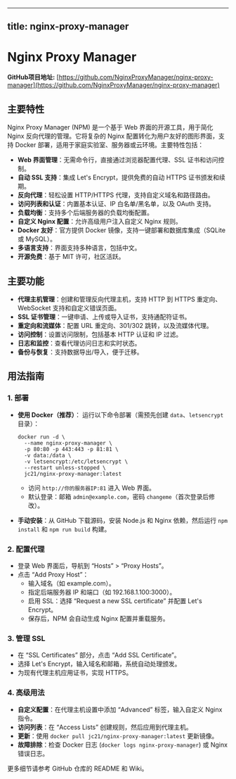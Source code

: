 
---
title: nginx-proxy-manager
---

# Nginx Proxy Manager

**GitHub项目地址:** [https://github.com/NginxProxyManager/nginx-proxy-manager](https://github.com/NginxProxyManager/nginx-proxy-manager)

## 主要特性

Nginx Proxy Manager (NPM) 是一个基于 Web 界面的开源工具，用于简化 Nginx 反向代理的管理。它将复杂的 Nginx 配置转化为用户友好的图形界面，支持 Docker 部署，适用于家庭实验室、服务器或云环境。主要特性包括：

- **Web 界面管理**：无需命令行，直接通过浏览器配置代理、SSL 证书和访问控制。
- **自动 SSL 支持**：集成 Let's Encrypt，提供免费的自动 HTTPS 证书颁发和续期。
- **反向代理**：轻松设置 HTTP/HTTPS 代理，支持自定义域名和路径路由。
- **访问列表和认证**：内置基本认证、IP 白名单/黑名单，以及 OAuth 支持。
- **负载均衡**：支持多个后端服务器的负载均衡配置。
- **自定义 Nginx 配置**：允许高级用户注入自定义 Nginx 规则。
- **Docker 友好**：官方提供 Docker 镜像，支持一键部署和数据库集成（SQLite 或 MySQL）。
- **多语言支持**：界面支持多种语言，包括中文。
- **开源免费**：基于 MIT 许可，社区活跃。

## 主要功能

- **代理主机管理**：创建和管理反向代理主机，支持 HTTP 到 HTTPS 重定向、WebSocket 支持和自定义错误页面。
- **SSL 证书管理**：一键申请、上传或导入证书，支持通配符证书。
- **重定向和流媒体**：配置 URL 重定向、301/302 跳转，以及流媒体代理。
- **访问控制**：设置访问限制，包括基本 HTTP 认证和 IP 过滤。
- **日志和监控**：查看代理访问日志和实时状态。
- **备份与恢复**：支持数据导出/导入，便于迁移。

## 用法指南

### 1. 部署
- **使用 Docker（推荐）**：
  运行以下命令部署（需预先创建 `data`、`letsencrypt` 目录）：
  ```
  docker run -d \
    --name nginx-proxy-manager \
    -p 80:80 -p 443:443 -p 81:81 \
    -v data:/data \
    -v letsencrypt:/etc/letsencrypt \
    --restart unless-stopped \
    jc21/nginx-proxy-manager:latest
  ```
  - 访问 `http://你的服务器IP:81` 进入 Web 界面。
  - 默认登录：邮箱 `admin@example.com`，密码 `changeme`（首次登录后修改）。

- **手动安装**：从 GitHub 下载源码，安装 Node.js 和 Nginx 依赖，然后运行 `npm install` 和 `npm run build` 构建。

### 2. 配置代理
- 登录 Web 界面后，导航到 “Hosts” > “Proxy Hosts”。
- 点击 “Add Proxy Host”：
  - 输入域名（如 example.com）。
  - 指定后端服务器 IP 和端口（如 192.168.1.100:3000）。
  - 启用 SSL：选择 “Request a new SSL certificate” 并配置 Let's Encrypt。
  - 保存后，NPM 会自动生成 Nginx 配置并重载服务。

### 3. 管理 SSL
- 在 “SSL Certificates” 部分，点击 “Add SSL Certificate”。
- 选择 Let's Encrypt，输入域名和邮箱，系统自动处理颁发。
- 为现有代理主机应用证书，实现 HTTPS。

### 4. 高级用法
- **自定义配置**：在代理主机设置中添加 “Advanced” 标签，输入自定义 Nginx 指令。
- **访问列表**：在 “Access Lists” 创建规则，然后应用到代理主机。
- **更新**：使用 `docker pull jc21/nginx-proxy-manager:latest` 更新镜像。
- **故障排除**：检查 Docker 日志 (`docker logs nginx-proxy-manager`) 或 Nginx 错误日志。

更多细节请参考 GitHub 仓库的 README 和 Wiki。
